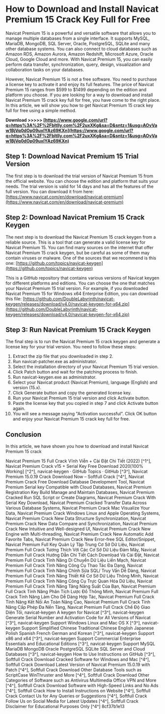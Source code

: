 # How to Download and Install Navicat Premium 15 Crack Key Full for Free
 
Navicat Premium 15 is a powerful and versatile software that allows you to manage multiple databases from a single interface. It supports MySQL, MariaDB, MongoDB, SQL Server, Oracle, PostgreSQL, SQLite and many other database systems. You can also connect to cloud databases such as Amazon RDS, Amazon Aurora, Amazon Redshift, Microsoft Azure, Oracle Cloud, Google Cloud and more. With Navicat Premium 15, you can easily perform data transfer, synchronization, query, design, visualization and collaboration tasks on your databases.
 
However, Navicat Premium 15 is not a free software. You need to purchase a license key to activate it and enjoy its full features. The price of Navicat Premium 15 ranges from $599 to $1499 depending on the edition and platform you choose. If you are looking for a way to download and install Navicat Premium 15 crack key full for free, you have come to the right place. In this article, we will show you how to get Navicat Premium 15 crack key full for free using a simple method.
 
**Download >>>>> [https://www.google.com/url?q=https%3A%2F%2Fbltlly.com%2F2uxXKg&sa=D&sntz=1&usg=AOvVaw1BjVq0dOp09uxIYAz69KXn](https://www.google.com/url?q=https%3A%2F%2Fbltlly.com%2F2uxXKg&sa=D&sntz=1&usg=AOvVaw1BjVq0dOp09uxIYAz69KXn)**


 
## Step 1: Download Navicat Premium 15 Trial Version
 
The first step is to download the trial version of Navicat Premium 15 from the official website. You can choose the edition and platform that suits your needs. The trial version is valid for 14 days and has all the features of the full version. You can download it from here: [https://www.navicat.com/en/download/navicat-premium](https://www.navicat.com/en/download/navicat-premium)
 
## Step 2: Download Navicat Premium 15 Crack Keygen
 
The next step is to download the Navicat Premium 15 crack keygen from a reliable source. This is a tool that can generate a valid license key for Navicat Premium 15. You can find many sources on the internet that offer Navicat Premium 15 crack keygen, but be careful as some of them may contain viruses or malware. One of the sources that we recommend is this one: [https://github.com/topics/navicat-keygen](https://github.com/topics/navicat-keygen)
 
This is a GitHub repository that contains various versions of Navicat keygen for different platforms and editions. You can choose the one that matches your Navicat Premium 15 trial version. For example, if you downloaded Navicat Premium 15 for Windows x64 Enterprise Edition, you can download this file: [https://github.com/DoubleLabyrinth/navicat-keygen/releases/download/v4.0/navicat-keygen-for-x64.zip](https://github.com/DoubleLabyrinth/navicat-keygen/releases/download/v4.0/navicat-keygen-for-x64.zip)
 
## Step 3: Run Navicat Premium 15 Crack Keygen
 
The final step is to run the Navicat Premium 15 crack keygen and generate a license key for your trial version. You need to follow these steps:
 
1. Extract the zip file that you downloaded in step 2.
2. Run navicat-patcher.exe as administrator.
3. Select the installation directory of your Navicat Premium 15 trial version.
4. Click Patch button and wait for the patching process to finish.
5. Run navicat-keygen.exe as administrator.
6. Select your Navicat product (Navicat Premium), language (English) and version (15.x).
7. Click Generate button and copy the generated license key.
8. Run your Navicat Premium 15 trial version and click Activate button.
9. Paste the license key that you copied in step 7 and click Activate button again.
10. You will see a message saying "Activation successful". Click OK button and enjoy your Navicat Premium 15 crack key full for free.

## Conclusion
 
In this article, we have shown you how to download and install Navicat Premium 15 crack
 
Navicat Premium 15 Full Crack Vĩnh Viễn + Cài Đặt Chi Tiết (2022) [^1^],  Navicat Premium Crack v15 + Serial Key Free Download 2020[100% Working] [^2^],  navicat-keygen · GitHub Topics · GitHub [^3^],  Navicat Premium 15.0.19 Crack Download Now – Softfull Crack [^4^],  Navicat Premium Crack Free Download Database Development Tool,  Navicat Premium Serial key Compatible with Cloud Databases,  Navicat Premium Registration Key Build Manage and Maintain Databases,  Navicat Premium Cracked Run SQL Script or Create Diagrams,  Navicat Premium Crack With Serial Key Download,  Navicat Premium Cracked Transfer Data Across Various Database Systems,  Navicat Premium Crack Mac Visualize Your Data,  Navicat Premium Crack Windows Linux and Apple Operating Systems,  Navicat Premium Crack New Data Structure Synchronization,  Navicat Premium Crack New Data Compare and Synchronization,  Navicat Premium Crack New Intuitive and Well-designed UI,  Navicat Premium Crack New Engine with Multi-threading,  Navicat Premium Crack New Automatic Add Favorite Tabs,  Navicat Premium Crack New Error-free SQL Editor/Snippet,  Navicat Premium Full Key Quản Lý Tập Trung Cơ Sở Dữ Liệu,  Navicat Premium Full Crack Tương Thích Với Các Cơ Sở Dữ Liệu Đám Mây,  Navicat Premium Full Crack Hướng Dẫn Chi Tiết Cách Download Và Cài Đặt,  Navicat Premium Full Crack Tính Năng Di Chuyển Dữ Liệu Liền Mạch,  Navicat Premium Full Crack Tính Năng Công Cụ Thao Tác Đa Dạng,  Navicat Premium Full Crack Tính Năng Chỉnh Sửa SQL/ Truy Vấn Dễ Dàng,  Navicat Premium Full Crack Tính Năng Thiết Kế Cơ Sở Dữ Liệu Thông Minh,  Navicat Premium Full Crack Tính Năng Công Cụ Trực Quan Hóa Dữ Liệu,  Navicat Premium Full Crack Tính Năng Tăng Năng Suất Của Bạn,  Navicat Premium Full Crack Tính Năng Phân Tích Lược Đồ Thông Minh,  Navicat Premium Full Crack Tính Năng Làm Cho Dễ Dàng Hợp Tác,  Navicat Premium Full Crack Tính Năng Kết Nối An Toàn Nâng Cao,  Navicat Premium Full Crack Tính Năng Cấp Phép Đa Nền Tảng,  Navicat Premium Full Crack Chế Độ Giao Diện Tối,  navicat-keygen A keygen for Navicat [^3^],  navicat-keygen Generate Serial Number and Activation Code for All Versions of Navicat [^3^],  navicat-keygen Support Windows Linux and Mac OS X [^3^],  navicat-keygen Support Simplified Chinese Traditional Chinese English Japanese Polish Spanish French German and Korean [^3^],  navicat-keygen Support x86 and x64 [^3^],  navicat-keygen Support Commercial Enterprise Essentials and Educational Editions [^3^],  navicat-keygen Support MySQL MariaDB MongoDB Oracle PostgreSQL SQLite SQL Server and Cloud Databases [^3^],  navicat-keygen How to Use Instructions on GitHub [^3^],  Softfull Crack Download Cracked Software for Windows and Mac [^4^],  Softfull Crack Download Latest Version of Navicat Premium 15.0.19 with Patch [^4^],  Softfull Crack Download Other Database Tools such as ScriptCase WinThruster and More [^4^],  Softfull Crack Download Other Categories of Software such as Antivirus Multimedia Office VPN and More [^4^],  Softfull Crack Download Software with High-Speed Links and No Ads [^4^],  Softfull Crack How to Install Instructions on Website [^4^],  Softfull Crack Contact Us for Any Queries or Suggestions [^4^],  Softfull Crack Follow Us on Social Media for Latest Updates [^4^],  Softfull Crack Disclaimer for Educational Purposes Only [^4^]
 8cf37b1e13
 
